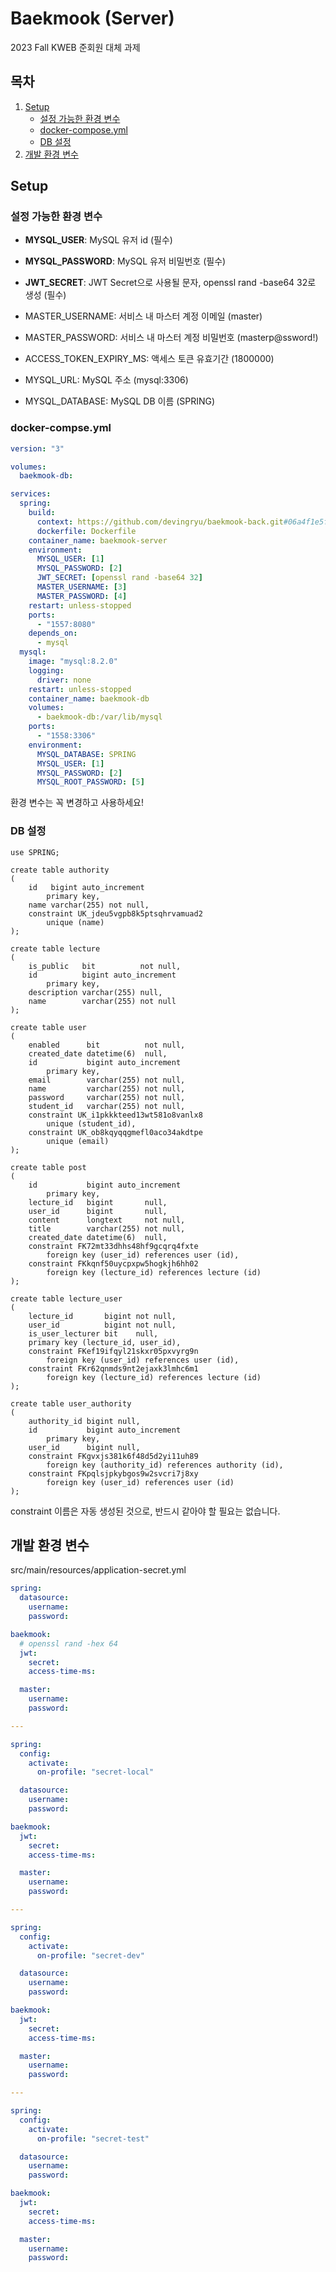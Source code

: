 # Baekmook (Server)
2023 Fall KWEB 준회원 대체 과제

## 목차
1. [Setup](#setup)
   - [설정 가능한 환경 변수](#설정-가능한-환경-변수)
   - [docker-compose.yml](#docker-compseyml)
   - [DB 설정](#db-설정)
2. [개발 환경 변수](#개발-환경-변수)
## Setup
### 설정 가능한 환경 변수

* **MYSQL_USER**: MySQL 유저 id (필수)
* **MYSQL_PASSWORD**: MySQL 유저 비밀번호 (필수)
* **JWT_SECRET**: JWT Secret으로 사용될 문자, openssl rand -base64 32로 생성 (필수)

* MASTER_USERNAME: 서비스 내 마스터 계정 이메일 (master)
* MASTER_PASSWORD: 서비스 내 마스터 계정 비밀번호 (masterp@ssword!)
* ACCESS_TOKEN_EXPIRY_MS: 액세스 토큰 유효기간 (1800000)
* MYSQL_URL: MySQL 주소 (mysql:3306)
* MYSQL_DATABASE: MySQL DB 이름 (SPRING)

### docker-compse.yml
```yaml
version: "3"

volumes:
  baekmook-db:

services:
  spring:
    build:
      context: https://github.com/devingryu/baekmook-back.git#06a4f1e5f83d3603bbf6158b8ece39be0d6e6d37
      dockerfile: Dockerfile
    container_name: baekmook-server
    environment:
      MYSQL_USER: [1]
      MYSQL_PASSWORD: [2]
      JWT_SECRET: [openssl rand -base64 32]
      MASTER_USERNAME: [3]
      MASTER_PASSWORD: [4]
    restart: unless-stopped
    ports:
      - "1557:8080"
    depends_on:
      - mysql
  mysql:
    image: "mysql:8.2.0"
    logging:
      driver: none
    restart: unless-stopped
    container_name: baekmook-db
    volumes:
      - baekmook-db:/var/lib/mysql
    ports:
      - "1558:3306"
    environment:
      MYSQL_DATABASE: SPRING
      MYSQL_USER: [1]
      MYSQL_PASSWORD: [2]
      MYSQL_ROOT_PASSWORD: [5]
```
환경 변수는 꼭 변경하고 사용하세요!

### DB 설정
```mysql
use SPRING;

create table authority
(
    id   bigint auto_increment
        primary key,
    name varchar(255) not null,
    constraint UK_jdeu5vgpb8k5ptsqhrvamuad2
        unique (name)
);

create table lecture
(
    is_public   bit          not null,
    id          bigint auto_increment
        primary key,
    description varchar(255) null,
    name        varchar(255) not null
);

create table user
(
    enabled      bit          not null,
    created_date datetime(6)  null,
    id           bigint auto_increment
        primary key,
    email        varchar(255) not null,
    name         varchar(255) not null,
    password     varchar(255) not null,
    student_id   varchar(255) not null,
    constraint UK_i1pkkkteed13wt581o8vanlx8
        unique (student_id),
    constraint UK_ob8kqyqqgmefl0aco34akdtpe
        unique (email)
);

create table post
(
    id           bigint auto_increment
        primary key,
    lecture_id   bigint       null,
    user_id      bigint       null,
    content      longtext     not null,
    title        varchar(255) not null,
    created_date datetime(6)  null,
    constraint FK72mt33dhhs48hf9gcqrq4fxte
        foreign key (user_id) references user (id),
    constraint FKkqnf50uycpxpw5hogkjh6hh02
        foreign key (lecture_id) references lecture (id)
);

create table lecture_user
(
    lecture_id       bigint not null,
    user_id          bigint not null,
    is_user_lecturer bit    null,
    primary key (lecture_id, user_id),
    constraint FKef19ifqyl21skxr05pxvyrg9n
        foreign key (user_id) references user (id),
    constraint FKr62qnmds9nt2ejaxk3lmhc6m1
        foreign key (lecture_id) references lecture (id)
);

create table user_authority
(
    authority_id bigint null,
    id           bigint auto_increment
        primary key,
    user_id      bigint null,
    constraint FKgvxjs381k6f48d5d2yi11uh89
        foreign key (authority_id) references authority (id),
    constraint FKpqlsjpkybgos9w2svcri7j8xy
        foreign key (user_id) references user (id)
);
```
constraint 이름은 자동 생성된 것으로, 반드시 같아야 할 필요는 없습니다.
## 개발 환경 변수
src/main/resources/application-secret.yml
```yaml
spring:
  datasource:
    username: 
    password: 

baekmook:
  # openssl rand -hex 64
  jwt:
    secret: 
    access-time-ms: 

  master:
    username: 
    password: 

---

spring:
  config:
    activate:
      on-profile: "secret-local"

  datasource:
    username: 
    password: 

baekmook:
  jwt:
    secret: 
    access-time-ms: 

  master:
    username: 
    password: 

---

spring:
  config:
    activate:
      on-profile: "secret-dev"

  datasource:
    username: 
    password: 

baekmook:
  jwt:
    secret: 
    access-time-ms: 

  master:
    username: 
    password: 

---

spring:
  config:
    activate:
      on-profile: "secret-test"

  datasource:
    username: 
    password: 

baekmook:
  jwt:
    secret: 
    access-time-ms: 

  master:
    username: 
    password: 
```